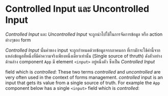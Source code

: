 # Controlled Input และ Uncontrolled Input

*Controlled Input* และ *Uncontrolled Input* จะถูกนำไปใช้ในการจัดการข้อมูล หรือ action ต่างๆของ form

*Controlled Input* นั้นค่าของ input จะถูกกำหนดด้วยข้อมูลจากภาคนอก ที่เรามักจะใช้ค่านี้จากแหล่งข้อมูลที่หนึ่งที่มีค่าความจริงเพียงหนึ่งเดียวเท่านั้น (Single source of thruth) ดังตัวอย่างด้านล่าง component `App` มี element `<input>` อยู่หนึ่งตัว ซึ่งเป็น *Controlled Input* 

field which is *controlled*:
These two terms *controlled* and *uncontrolled* are very often used in the context of forms management. *controlled* input is an input that gets its value from a single source of truth. For example the `App` component below has a single `<input>` field which is *controlled*:
